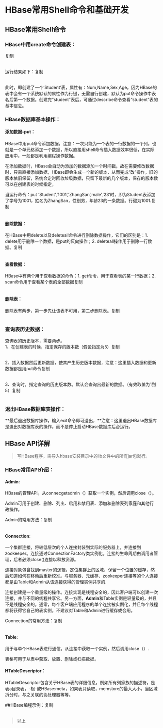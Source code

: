 # HBase常用Shell命令和基础开发



## HBase常用Shell命令 <a id="HBase&#x5E38;&#x7528;Shell&#x547D;&#x4EE4;"></a>

### HBase中用create命令创建表： <a id="HBase&#x4E2D;&#x7528;create&#x547D;&#x4EE4;&#x521B;&#x5EFA;&#x8868;&#xFF1A;"></a>

复制

|  |  |
| :--- | :--- |


运行结果如下：复制

|  |  |
| :--- | :--- |


此时，即创建了一个’Student’表，属性有：Num,Name,Sex,Age。因为HBase的表中会有一个系统默认的属性作为行键，无需自行创建，默认为put命令操作中表名后第一个数据。创建完“student”表后，可通过describe命令查看“student”表的基本信息。

### HBase数据库基本操作： <a id="HBase&#x6570;&#x636E;&#x5E93;&#x57FA;&#x672C;&#x64CD;&#x4F5C;&#xFF1A;"></a>

#### 添加数据-put： <a id="&#x6DFB;&#x52A0;&#x6570;&#x636E;-put&#xFF1A;"></a>

HBase中用put命令添加数据，注意：一次只能为一个表的一行数据的一个列，也就是一个单元格添加一个数据，所以直接用shell命令插入数据效率很低，在实际应用中，一般都是利用编程操作数据。

在添加数据时，HBase会自动为添加的数据添加一个时间戳，故在需要修改数据时，只需直接添加数据，HBase即会生成一个新的版本，从而完成“改”操作，旧的版本依旧保留，系统会定时回收垃圾数据，只留下最新的几个版本，保存的版本数可以在创建表的时候指定。

当运行命令：put ‘Student’,’1001’,’ZhangSan’,male’,’23’时，即为Student表添加了学号为1001，姓名为ZhangSan，性别男，年龄23的一条数据。行键为1001.复制

|  |  |
| :--- | :--- |


#### 删除数据： <a id="&#x5220;&#x9664;&#x6570;&#x636E;&#xFF1A;"></a>

在HBase中用delete以及deleteall命令进行删除数据操作，它们的区别是：1. delete用于删除一个数据，是put的反向操作；2. deleteall操作用于删除一行数据。复制

|  |  |
| :--- | :--- |


#### 查看数据： <a id="&#x67E5;&#x770B;&#x6570;&#x636E;&#xFF1A;"></a>

HBase中有两个用于查看数据的命令：1. get命令，用于查看表的某一行数据；2. scan命令用于查看某个表的全部数据复制

|  |  |
| :--- | :--- |


#### 删除表： <a id="&#x5220;&#x9664;&#x8868;&#xFF1A;"></a>

删除表有两步，第一步先让该表不可用，第二步删除表。复制

|  |  |
| :--- | :--- |


### 查询表历史数据： <a id="&#x67E5;&#x8BE2;&#x8868;&#x5386;&#x53F2;&#x6570;&#x636E;&#xFF1A;"></a>

查询表的历史版本，需要两步。  
1、在创建表的时候，指定保存的版本数（假设指定为5）复制

|  |  |
| :--- | :--- |


2、插入数据然后更新数据，使其产生历史版本数据，注意：这里插入数据和更新数据都是用put命令复制

|  |  |
| :--- | :--- |


3、查询时，指定查询的历史版本数。默认会查询出最新的数据。（有效取值为1到5）复制

|  |  |
| :--- | :--- |


### 退出HBase数据库表操作： <a id="&#x9000;&#x51FA;HBase&#x6570;&#x636E;&#x5E93;&#x8868;&#x64CD;&#x4F5C;&#xFF1A;"></a>

**最后退出数据库操作，输入exit命令即可退出，**注意：这里退出HBase数据库是退出对数据库表的操作，而不是停止启动HBase数据库后台运行。

## HBase API详解 <a id="HBase-API&#x8BE6;&#x89E3;"></a>

> 写HBase程序，需导入hbase安装目录中的lib文件中的所有jar包就行。

### HBase常用API介绍： <a id="HBase&#x5E38;&#x7528;API&#x4ECB;&#x7ECD;&#xFF1A;"></a>

#### Admin: <a id="Admin"></a>

HBase的管理API。从connecgetadmin（）获取一个实例，然后调用close（）。

Admin可用于创建、删除、列出、启用和禁用表、添加和删除表列家庭和其他行政操作。

Admin的常用方法：复制

|  |  |
| :--- | :--- |


#### Connection: <a id="Connection"></a>

一个集群连接，将较低层次的个人连接封装到实际的服务器上，并连接到zookeeper。连接通过ConnectionFactory类实例化。连接的生命周期由调用者管理，后者必须close\(\)连接以释放资源。

连接对象包含找到master的逻辑，定位集群上的区域，保留一个位置的缓存，然后知道如何在移动后重新校准。与服务器、元缓存、zookeeper连接等的个人连接都是由Table和Admin从该连接获得的管理实例共享的.

连接创建是一个重量级的操作。连接实现是线程安全的，因此客户端可以创建一次连接，并与不同的线程共享它。另一方面，**Admin**和Table实例是轻量级的，并且不是线程安全的。通常，每个客户端应用程序的单个连接被实例化，并且每个线程都将获得它自己的表实例。不建议对Table和Admin进行缓存或合用。

Connection的常用方法：复制

|  |  |
| :--- | :--- |


#### Table: <a id="Table"></a>

用于与单个HBase表进行通信。从连接中获取一个实例，然后调用close（）.

表格可用于从表中获取、放置、删除或扫描数据。

#### HTableDescriptor： <a id="HTableDescriptor&#xFF1A;"></a>

HTableDescriptor包含关于HBase表的详细信息，例如所有列家族的描述符，是表a目录表，-根-或HBase:meta，如果表只读取，memstore的最大大小，当区域拆分时，与之关联的协处理器等等。

\#\#HBase编程示例：复制

|  |  |
| :--- | :--- |


> 以上

